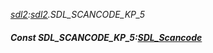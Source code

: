 _[sdl2](../../modules/sdl2/sdl2-module.md):[sdl2](../../modules/sdl2/sdl2-module.md).SDL\_SCANCODE\_KP\_5_
##### Const SDL\_SCANCODE\_KP\_5:[SDL_Scancode](../../modules/sdl2/sdl2-sdl_scancode.md)
